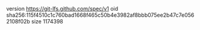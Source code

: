 version https://git-lfs.github.com/spec/v1
oid sha256:115f4510c1c760bad1668f465c50b4e3982af8bbb075ee2b47c7e0562108f02b
size 1174398
